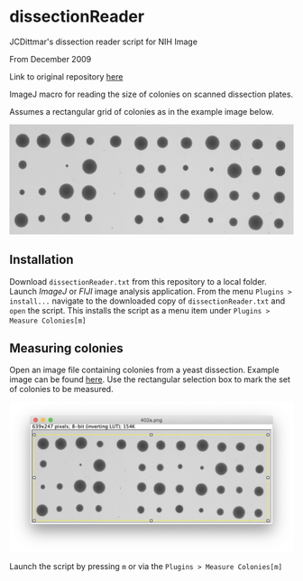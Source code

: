 # dissectionReader
JCDittmar's dissection reader script for NIH Image

From December 2009

Link to original repository [here](https://sourceforge.net/projects/dissectionread/files/)

ImageJ macro for reading the size of colonies on scanned dissection plates.

Assumes a rectangular grid of colonies as in the example image below.

![Example scan of haploid colonies from a yeast dissection](images/402a.png)

## Installation

Download `dissectionReader.txt` from this repository to a local folder.
Launch _ImageJ_ or _FIJI_ image analysis application.
From the menu `Plugins > install...` navigate to the downloaded copy of `dissectionReader.txt`
and `open` the script.
This installs the script as a menu item under `Plugins > Measure Colonies[m]`

## Measuring colonies

Open an image file containing colonies from a yeast dissection.
Example image can be found [here](images/402a.png).
Use the rectangular selection box to mark the set of colonies to be measured.

![selected colony grid](images/selection.png)

Launch the script by pressing `m` or via the `Plugins > Measure Colonies[m]`
